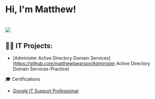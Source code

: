 <h1>Hi, I'm Matthew! <h1>
<a href="https://linkedin.com/in/matthew-pearson-"><img src="https://img.shields.io/badge/-LinkedIn-0072b1?&style=for-the-badge&logo=linkedin&logoColor=white" /></a>
<h2>👨‍💻 IT Projects:</h2>

 - [Administer Active Directory Domain Services](https://github.com/matthewlpearson/Administer Active Directory Domain Services-Practice)
 
</h2>🎓 Certifications</h2>

- [Google IT Support Professional](https://www.credly.com/badges/2594bf8e-296b-4b5d-ada6-c5e4e3d5d3b6/public_url)

<!--
**matthewlpearson/matthewlpearson** is a ✨ _special_ ✨ repository because its `README.md` (this file) appears on your GitHub profile.

Here are some ideas to get you started:

- 🔭 I’m currently working on ...
- 🌱 I’m currently learning ...
- 👯 I’m looking to collaborate on ...
- 🤔 I’m looking for help with ...
- 💬 Ask me about ...
- 📫 How to reach me: ...
- 😄 Pronouns: ...
- ⚡ Fun fact: ...
-->
